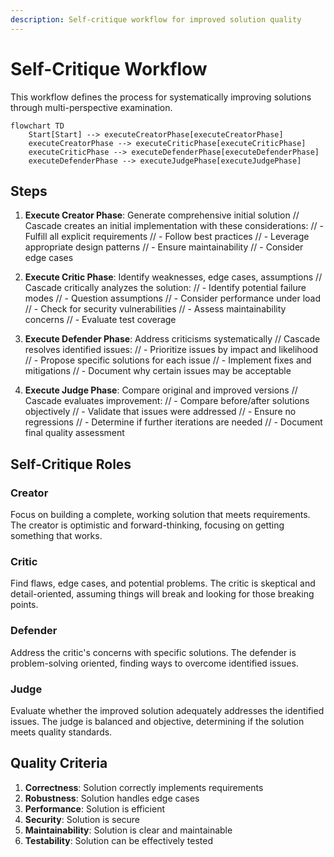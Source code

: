 ```yaml
---
description: Self-critique workflow for improved solution quality
---
```


# Self-Critique Workflow

This workflow defines the process for systematically improving solutions through multi-perspective examination.

```mermaid
flowchart TD
    Start[Start] --> executeCreatorPhase[executeCreatorPhase]
    executeCreatorPhase --> executeCriticPhase[executeCriticPhase]
    executeCriticPhase --> executeDefenderPhase[executeDefenderPhase]
    executeDefenderPhase --> executeJudgePhase[executeJudgePhase]
```

## Steps

1. **Execute Creator Phase**: Generate comprehensive initial solution
   // Cascade creates an initial implementation with these considerations:
   // - Fulfill all explicit requirements
   // - Follow best practices
   // - Leverage appropriate design patterns
   // - Ensure maintainability
   // - Consider edge cases

2. **Execute Critic Phase**: Identify weaknesses, edge cases, assumptions
   // Cascade critically analyzes the solution:
   // - Identify potential failure modes
   // - Question assumptions
   // - Consider performance under load
   // - Check for security vulnerabilities
   // - Assess maintainability concerns
   // - Evaluate test coverage

3. **Execute Defender Phase**: Address criticisms systematically
   // Cascade resolves identified issues:
   // - Prioritize issues by impact and likelihood
   // - Propose specific solutions for each issue
   // - Implement fixes and mitigations
   // - Document why certain issues may be acceptable

4. **Execute Judge Phase**: Compare original and improved versions
   // Cascade evaluates improvement:
   // - Compare before/after solutions objectively
   // - Validate that issues were addressed
   // - Ensure no regressions
   // - Determine if further iterations are needed
   // - Document final quality assessment

## Self-Critique Roles

### Creator
Focus on building a complete, working solution that meets requirements. The creator is optimistic and forward-thinking, focusing on getting something that works.

### Critic
Find flaws, edge cases, and potential problems. The critic is skeptical and detail-oriented, assuming things will break and looking for those breaking points.

### Defender
Address the critic's concerns with specific solutions. The defender is problem-solving oriented, finding ways to overcome identified issues.

### Judge
Evaluate whether the improved solution adequately addresses the identified issues. The judge is balanced and objective, determining if the solution meets quality standards.

## Quality Criteria

1. **Correctness**: Solution correctly implements requirements
2. **Robustness**: Solution handles edge cases
3. **Performance**: Solution is efficient
4. **Security**: Solution is secure
5. **Maintainability**: Solution is clear and maintainable
6. **Testability**: Solution can be effectively tested
